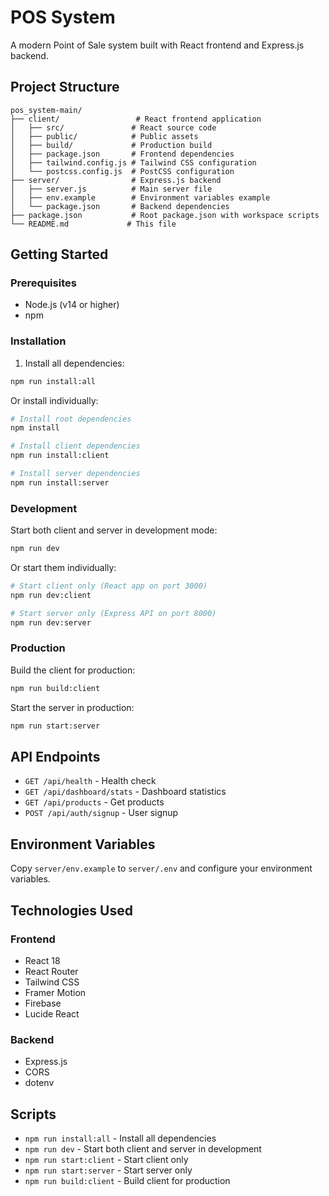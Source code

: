# POS System

A modern Point of Sale system built with React frontend and Express.js backend.

## Project Structure

```
pos_system-main/
├── client/                 # React frontend application
│   ├── src/               # React source code
│   ├── public/            # Public assets
│   ├── build/             # Production build
│   ├── package.json       # Frontend dependencies
│   ├── tailwind.config.js # Tailwind CSS configuration
│   └── postcss.config.js  # PostCSS configuration
├── server/                # Express.js backend
│   ├── server.js          # Main server file
│   ├── env.example        # Environment variables example
│   └── package.json       # Backend dependencies
├── package.json           # Root package.json with workspace scripts
└── README.md             # This file
```

## Getting Started

### Prerequisites
- Node.js (v14 or higher)
- npm

### Installation

1. Install all dependencies:
```bash
npm run install:all
```

Or install individually:
```bash
# Install root dependencies
npm install

# Install client dependencies
npm run install:client

# Install server dependencies
npm run install:server
```

### Development

Start both client and server in development mode:
```bash
npm run dev
```

Or start them individually:
```bash
# Start client only (React app on port 3000)
npm run dev:client

# Start server only (Express API on port 8000)
npm run dev:server
```

### Production

Build the client for production:
```bash
npm run build:client
```

Start the server in production:
```bash
npm run start:server
```

## API Endpoints

- `GET /api/health` - Health check
- `GET /api/dashboard/stats` - Dashboard statistics
- `GET /api/products` - Get products
- `POST /api/auth/signup` - User signup

## Environment Variables

Copy `server/env.example` to `server/.env` and configure your environment variables.

## Technologies Used

### Frontend
- React 18
- React Router
- Tailwind CSS
- Framer Motion
- Firebase
- Lucide React

### Backend
- Express.js
- CORS
- dotenv

## Scripts

- `npm run install:all` - Install all dependencies
- `npm run dev` - Start both client and server in development
- `npm run start:client` - Start client only
- `npm run start:server` - Start server only
- `npm run build:client` - Build client for production